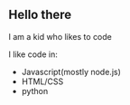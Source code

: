 ## Hello there 

I am a kid who likes to code

I like code in:
- Javascript(mostly node.js) 
- HTML/CSS
- python


